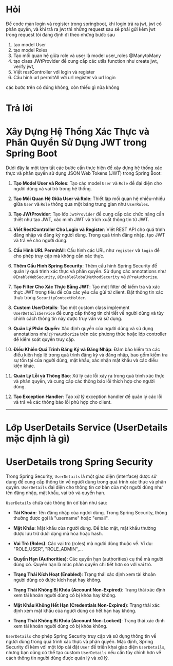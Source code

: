 # Hỏi

Để code màn login và register trong springboot, khi login trả ra jwt, jwt có phân quyền, và khi trả ra jwt thì những request sau sẽ phải gửi kèm jwt trong request tôi đang định đi theo những bước sau
1. tạo model User
2. tạo model Roles
3. Tạo mối quan hệ giữa role và user là model user_roles @ManytoMany
4. tạo class JWtProvider để cung cấp các utils function như create jwt, verify jwt, 
5. Viết restController với login và register
6. Cấu hình url permitAll với url register và url login

các bước trên có đúng không, còn thiếu gì nữa không

# Trả lời
# Xây Dựng Hệ Thống Xác Thực và Phân Quyền Sử Dụng JWT trong Spring Boot

Dưới đây là một tóm tắt các bước cần thực hiện để xây dựng hệ thống xác thực và phân quyền sử dụng JSON Web Tokens (JWT) trong Spring Boot:

1. **Tạo Model User và Roles**: Tạo các model `User` và `Role` để đại diện cho người dùng và vai trò trong hệ thống.

2. **Tạo Mối Quan Hệ Giữa User và Role**: Thiết lập mối quan hệ nhiều-nhiều giữa `User` và `Role` thông qua một bảng trung gian như `UserRoles`.

3. **Tạo JWtProvider**: Tạo lớp `JwtProvider` để cung cấp các chức năng cần thiết như tạo JWT, xác minh JWT và trích xuất thông tin từ JWT.

4. **Viết RestController Cho Login và Register**: Viết REST API cho quá trình đăng nhập và đăng ký người dùng. Trong quá trình đăng nhập, tạo JWT và trả về cho người dùng.

5. **Cấu Hình URL PermitAll**: Cấu hình các URL như `register` và `login` để cho phép truy cập mà không cần xác thực.

6. **Thêm Cấu Hình Spring Security**: Thêm cấu hình Spring Security để quản lý quá trình xác thực và phân quyền. Sử dụng các annotations như `@EnableWebSecurity`, `@EnableGlobalMethodSecurity` và `@PreAuthorize`.

7. **Tạo Filter Cho Xác Thực Bằng JWT**: Tạo một filter để kiểm tra và xác thực JWT trong tiêu đề của các yêu cầu gửi từ client. Đặt thông tin xác thực trong `SecurityContextHolder`.

8. **Custom UserDetails**: Tạo một custom class implement `UserDetailsService` để cung cấp thông tin chi tiết về người dùng và tùy chỉnh cách thông tin này được truy vấn và sử dụng.

9. **Quản Lý Phân Quyền**: Xác định quyền của người dùng và sử dụng annotations như `@PreAuthorize` trên các phương thức hoặc lớp controller để kiểm soát quyền truy cập.

10. **Điều Khiển Quá Trình Đăng Ký và Đăng Nhập**: Đảm bảo kiểm tra các điều kiện hợp lệ trong quá trình đăng ký và đăng nhập, bao gồm kiểm tra sự tồn tại của người dùng, mật khẩu, xác nhận mật khẩu và các điều kiện khác.

11. **Quản Lý Lỗi và Thông Báo**: Xử lý các lỗi xảy ra trong quá trình xác thực và phân quyền, và cung cấp các thông báo lỗi thích hợp cho người dùng.

12. **Tạo Exception Handler**: Tạo xử lý exception handler để quản lý các lỗi và trả về các thông báo lỗi phù hợp cho client.

--------------------------------------------------------------------------

# Lớp UserDetails Service (UserDetails  mặc định là gì)

# UserDetails trong Spring Security

Trong Spring Security, `UserDetails` là một giao diện (interface) được sử dụng để cung cấp thông tin về người dùng trong quá trình xác thực và phân quyền. `UserDetails` đại diện cho thông tin cơ bản của một người dùng như tên đăng nhập, mật khẩu, vai trò và quyền hạn.

`UserDetails` chứa các thông tin cơ bản như sau:

- **Tài Khoản**: Tên đăng nhập của người dùng. Trong Spring Security, thông thường được gọi là "username" hoặc "email".

- **Mật Khẩu**: Mật khẩu của người dùng. Để bảo mật, mật khẩu thường được lưu trữ dưới dạng mã hóa hoặc hash.

- **Vai Trò (Roles)**: Các vai trò (roles) mà người dùng thuộc về. Ví dụ: "ROLE_USER", "ROLE_ADMIN",...

- **Quyền Hạn (Authorities)**: Các quyền hạn (authorities) cụ thể mà người dùng có. Quyền hạn là mức phân quyền chi tiết hơn so với vai trò.

- **Trạng Thái Kích Hoạt (Enabled)**: Trạng thái xác định xem tài khoản người dùng có được kích hoạt hay không.

- **Trạng Thái Không Bị Khóa (Account Non-Expired)**: Trạng thái xác định xem tài khoản người dùng có bị khóa hay không.

- **Mật Khẩu Không Hết Hạn (Credentials Non-Expired)**: Trạng thái xác định xem mật khẩu của người dùng có hết hạn hay không.

- **Trạng Thái Không Bị Khóa (Account Non-Locked)**: Trạng thái xác định xem tài khoản người dùng có bị khóa không.

`UserDetails` cho phép Spring Security truy cập và sử dụng thông tin về người dùng trong quá trình xác thực và phân quyền. Mặc định, Spring Security đi kèm với một lớp cài đặt `User` để triển khai giao diện `UserDetails`, nhưng bạn cũng có thể tạo custom `UserDetails` nếu cần tùy chỉnh hơn về cách thông tin người dùng được quản lý và xử lý.
